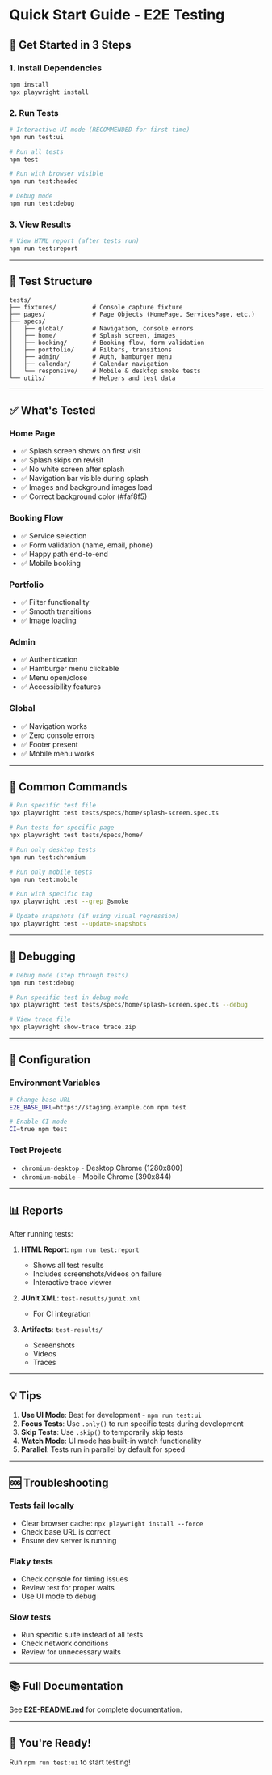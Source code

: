 # Quick Start Guide - E2E Testing

## 🚀 Get Started in 3 Steps

### 1. Install Dependencies

```bash
npm install
npx playwright install
```

### 2. Run Tests

```bash
# Interactive UI mode (RECOMMENDED for first time)
npm run test:ui

# Run all tests
npm test

# Run with browser visible
npm run test:headed

# Debug mode
npm run test:debug
```

### 3. View Results

```bash
# View HTML report (after tests run)
npm run test:report
```

---

## 📁 Test Structure

```
tests/
├── fixtures/          # Console capture fixture
├── pages/             # Page Objects (HomePage, ServicesPage, etc.)
├── specs/
│   ├── global/        # Navigation, console errors
│   ├── home/          # Splash screen, images
│   ├── booking/       # Booking flow, form validation
│   ├── portfolio/     # Filters, transitions
│   ├── admin/         # Auth, hamburger menu
│   ├── calendar/      # Calendar navigation
│   └── responsive/    # Mobile & desktop smoke tests
└── utils/             # Helpers and test data
```

---

## ✅ What's Tested

### Home Page
- ✅ Splash screen shows on first visit
- ✅ Splash skips on revisit
- ✅ No white screen after splash
- ✅ Navigation bar visible during splash
- ✅ Images and background images load
- ✅ Correct background color (#faf8f5)

### Booking Flow
- ✅ Service selection
- ✅ Form validation (name, email, phone)
- ✅ Happy path end-to-end
- ✅ Mobile booking

### Portfolio
- ✅ Filter functionality
- ✅ Smooth transitions
- ✅ Image loading

### Admin
- ✅ Authentication
- ✅ Hamburger menu clickable
- ✅ Menu open/close
- ✅ Accessibility features

### Global
- ✅ Navigation works
- ✅ Zero console errors
- ✅ Footer present
- ✅ Mobile menu works

---

## 🎯 Common Commands

```bash
# Run specific test file
npx playwright test tests/specs/home/splash-screen.spec.ts

# Run tests for specific page
npx playwright test tests/specs/home/

# Run only desktop tests
npm run test:chromium

# Run only mobile tests
npm run test:mobile

# Run with specific tag
npx playwright test --grep @smoke

# Update snapshots (if using visual regression)
npx playwright test --update-snapshots
```

---

## 🐛 Debugging

```bash
# Debug mode (step through tests)
npm run test:debug

# Run specific test in debug mode
npx playwright test tests/specs/home/splash-screen.spec.ts --debug

# View trace file
npx playwright show-trace trace.zip
```

---

## 🔧 Configuration

### Environment Variables

```bash
# Change base URL
E2E_BASE_URL=https://staging.example.com npm test

# Enable CI mode
CI=true npm test
```

### Test Projects

- `chromium-desktop` - Desktop Chrome (1280x800)
- `chromium-mobile` - Mobile Chrome (390x844)

---

## 📊 Reports

After running tests:

1. **HTML Report**: `npm run test:report`
   - Shows all test results
   - Includes screenshots/videos on failure
   - Interactive trace viewer

2. **JUnit XML**: `test-results/junit.xml`
   - For CI integration

3. **Artifacts**: `test-results/`
   - Screenshots
   - Videos
   - Traces

---

## 💡 Tips

1. **Use UI Mode**: Best for development - `npm run test:ui`
2. **Focus Tests**: Use `.only()` to run specific tests during development
3. **Skip Tests**: Use `.skip()` to temporarily skip tests
4. **Watch Mode**: UI mode has built-in watch functionality
5. **Parallel**: Tests run in parallel by default for speed

---

## 🆘 Troubleshooting

### Tests fail locally
- Clear browser cache: `npx playwright install --force`
- Check base URL is correct
- Ensure dev server is running

### Flaky tests
- Check console for timing issues
- Review test for proper waits
- Use UI mode to debug

### Slow tests
- Run specific suite instead of all tests
- Check network conditions
- Review for unnecessary waits

---

## 📚 Full Documentation

See **[E2E-README.md](./E2E-README.md)** for complete documentation.

---

## 🎉 You're Ready!

Run `npm run test:ui` to start testing!

